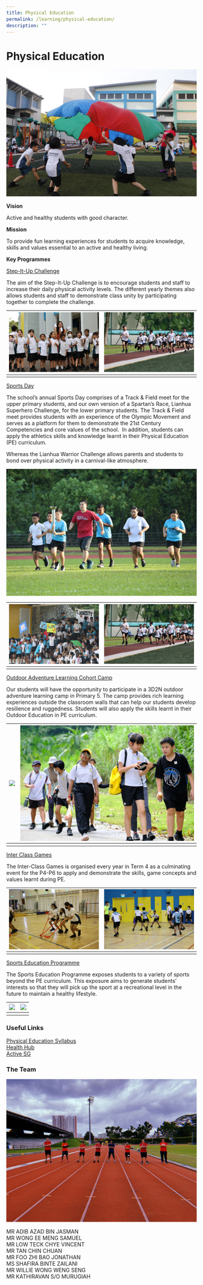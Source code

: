 ```yaml
---
title: Physical Education
permalink: /learning/physical-education/
description: ""
---
```

# Physical Education

![](/images/Learning/Physical%20Education/Picture%201.jpg)


**Vision**

Active and healthy students with good character.

**Mission**

To provide fun learning experiences for students to acquire knowledge, skills and values essential to an active and healthy living.

**Key Programmes**

<u>Step-It-Up Challenge</u>

The aim of the Step-It-Up Challenge is to encourage students and staff to increase their daily physical activity levels. The different yearly themes also allows students and staff to demonstrate class unity by participating together to complete the challenge.


| ![](/images/Learning/Physical%20Education/stepitup23_69.JPG) | ![](/images/Learning/Physical%20Education/stepitup23_88.JPG) | 
| -------- | -------- | 
|   |   |


<u>Sports Day</u>

The school’s annual Sports Day comprises of a Track &amp; Field meet for the upper primary students, and our own version of a Spartan’s Race, Lianhua Superhero Challenge, for the lower primary students. The Track &amp; Field meet provides students with an experience of the Olympic Movement and serves as a platform for them to demonstrate the 21st Century Competencies and core values of the school.&nbsp; In addition, students can apply the athletics skills and knowledge learnt in their Physical Education (PE) curriculum.

Whereas the Lianhua Warrior Challenge allows parents and students to bond over physical activity in a carnival-like atmosphere.

![](/images/Learning/Physical%20Education/sportsday23_341.JPG)

| ![](/images/Learning/Physical%20Education/sportsday23_370.JPG) | ![](/images/Learning/Physical%20Education/stepitup23_88.JPG) | 
| -------- | -------- | 
|   |   |


<u>Outdoor Adventure Learning Cohort Camp</u>

Our students will have the opportunity to participate in a 3D2N outdoor adventure learning camp in Primary 5. The camp provides rich learning experiences outside the classroom walls that can help our students develop resilience and ruggedness. Students will also apply the skills learnt in their Outdoor Education in PE curriculum.

| ![](/images/Learning/Physical%20Education/p5camp22_resize.JPG) | ![](/images/Learning/Physical%20Education/p5camp22day2_67_resize.jpg) | 
| -------- | -------- | 
|   |   |


<u>Inter Class Games</u>

The Inter-Class Games is organised every year in Term 4 as a culminating event for the P4-P6 to apply and demonstrate the skills, game concepts and values learnt during PE.

| ![](/images/Learning/Physical%20Education/interclassgames.JPG) | ![](/images/Learning/Physical%20Education/p5%20interclassgames_10.JPG) | 
| -------- | -------- | 
|   |   |

<u>Sports Education Programme</u>

The Sports Education Programme exposes students to a variety of sports beyond the PE curriculum. This exposure aims to generate students’ interests so that they will pick up the sport at a recreational level in the future to maintain a healthy lifestyle.

| ![](/images/Learning/Physical%20Education/sportseducationprog1.JPG) | ![](/images/Learning/Physical%20Education/sportseducationprog2.JPG) | 
| -------- | -------- | 
|   |   |



### Useful Links

<a href="/files/Learning/physical_education_syllabus_2014.pdf" target="_blank">Physical Education Syllabus</a>   
<a href="https://www.healthhub.sg/programmes/183/parent-hub" target="_blank">Health Hub</a>   
<a href="https://www.myactivesg.com/" target="_blank">Active SG</a>


### The Team

![](/images/Learning/Physical%20Education/dept%20pic.jpg)

MR ADIB AZAD BIN JASMAN <br>
MR WONG EE MENG SAMUEL <br>
MR LOW TECK CHYE VINCENT <br>
MR TAN CHIN CHUAN <br>
MR FOO ZHI BAO JONATHAN <br>
MS SHAFIRA BINTE ZAILANI <br>
MR WILLIE WONG WENG SENG <br>
MR KATHIRAVAN S/O MURUGIAH <br>